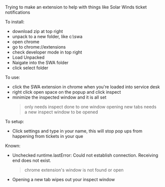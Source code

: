 Trying to make an extension to help with things like Solar Winds ticket notifications

To install:  
  - download zip at top right
  - unpack to a new folder, like c:\swa
  - open chrome
  - go to chrome://extensions
  - check developer mode in top right
  - Load Unpacked
  - Naigate into the SWA folder
  - click select folder

To use:
  - click the SWA extension in chrome when you're loaded into service desk
  - right click open space on the popup and click inspect
  - minimize the inspected window and it is all set
    > only needs inspect done to one window
    > opening new tabs needs a new inspect window to be opened

To setup:
  - Click settings and type in your name, this will stop pop ups from happening from tickets in your que

Known:
  - Unchecked runtime.lastError: Could not establish connection. Receiving end does not exist.
    > chrome extension's window is not found or open
  - Opening a new tab wipes out your inspect window